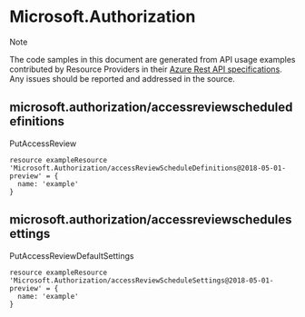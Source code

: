# Microsoft.Authorization
  
> [!NOTE]
> The code samples in this document are generated from API usage examples contributed by Resource Providers in their [Azure Rest API specifications](https://github.com/Azure/azure-rest-api-specs). Any issues should be reported and addressed in the source.


## microsoft.authorization/accessreviewscheduledefinitions

PutAccessReview
```bicep
resource exampleResource 'Microsoft.Authorization/accessReviewScheduleDefinitions@2018-05-01-preview' = {
  name: 'example'
}
```

## microsoft.authorization/accessreviewschedulesettings

PutAccessReviewDefaultSettings
```bicep
resource exampleResource 'Microsoft.Authorization/accessReviewScheduleSettings@2018-05-01-preview' = {
  name: 'example'
}
```
